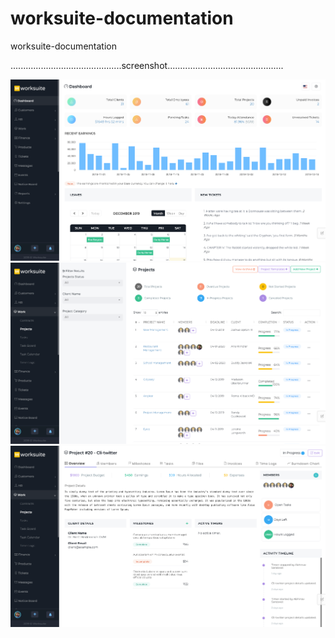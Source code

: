 # worksuite-documentation
worksuite-documentation

............................................screenshot..............................................

<img src="https://github.com/pepelawycliffe/worksuite-documentation/blob/main/worksuite-screenshot/1.png" width="1000">
<img src="https://github.com/pepelawycliffe/worksuite-documentation/blob/main/worksuite-screenshot/2.png" width="1000">
<img src="https://github.com/pepelawycliffe/worksuite-documentation/blob/main/worksuite-screenshot/3.png" width="1000">

